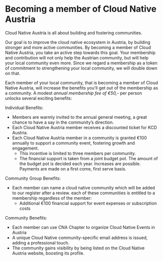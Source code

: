 # Becoming a member of Cloud Native Austria

Cloud Native Austria is all about building and fostering communities.

Our goal is to improve the cloud native ecosystem in Austria, by building stronger and more active communities.
By becoming a member of Cloud Native Austria, you take an active step towards this goal.
Your membership and contribution will not only help the Austrian community, but will help your local community even more.
Since we regard a membership as a token of commitment to strengthening your local community, we will double down on that.

Each member of your local community, that is becoming a member of Cloud Native Austria, will increase the benefits you'll get out of the membership as a community.
A modest *annual membership fee of €50,-* per person unlocks several exciting benefits:



Individual Benefits:

- Members are warmly invited to the annual general meeting, a great chance to have a say in the community’s direction.
- Each Cloud Native Austria member receives a discounted ticket for KCD Austria.
- Each Cloud Native Austria member in a community is granted €100 annually to support a community event, fostering growth and engagement.
  - This incentive is limited to three members per community.
  - The financial support is taken from a joint budget pot. The amount of the budget pot is decided each year. Increases are possible. Payments are made on a first come, first serve basis.

Community Group Benefits:

- Each member can name a cloud native community which will be added to our register after a review. each of these communities is entitled to a membership regardless of the member:
  - Additional €100 financial support for event expenses or subscription costs

Community Benefits:

- Each member can use CNA Chapter to organize Cloud Native Events in Austria
- A unique Cloud Native community-specific email address is issued, adding a professional touch.
- The community gains visibility by being listed on the Cloud Native Austria website, boosting its profile.
